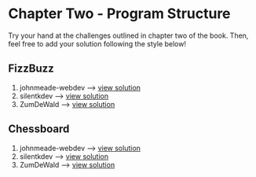 # Chapter Two - Program Structure

Try your hand at the challenges outlined in chapter two of the book. Then, feel free to add your solution following the style below!

## FizzBuzz

1.  johnmeade-webdev --> [view solution](https://codepen.io/johnmeade-webdev/pen/jOWOOpm?editors=0011)
2.  silentkdev --> [view solution](https://codepen.io/silentkdev/pen/PoZomxX?editors=1112)
3.  ZumDeWald --> [view solution](https://codepen.io/ZumDeWald/pen/NWxPYNZ)

## Chessboard

1.  johnmeade-webdev --> [view solution](https://codepen.io/johnmeade-webdev/pen/wvMvBze?editors=1111)
2.  silentkdev --> [view solution](https://codepen.io/silentkdev/pen/dyGyRoj?editors=1112)
3.  ZumDeWald --> [view solution](https://codepen.io/ZumDeWald/pen/QWywmqb)

